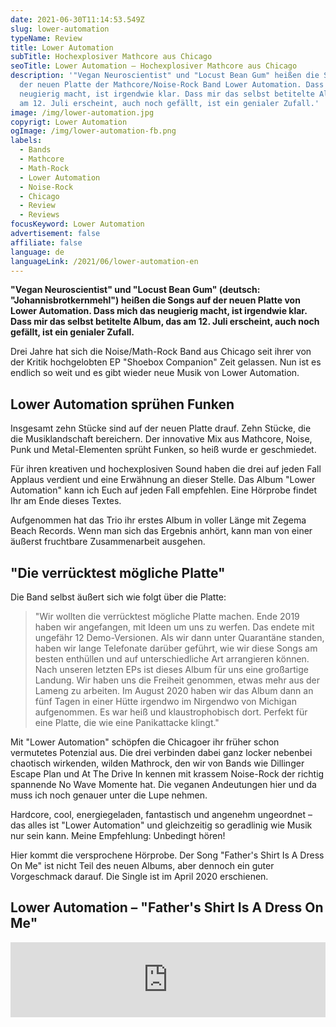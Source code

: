 ```yaml
---
date: 2021-06-30T11:14:53.549Z
slug: lower-automation
typeName: Review
title: Lower Automation
subTitle: Hochexplosiver Mathcore aus Chicago
seoTitle: Lower Automation – Hochexplosiver Mathcore aus Chicago
description: '"Vegan Neuroscientist" und "Locust Bean Gum" heißen die Songs auf
  der neuen Platte der Mathcore/Noise-Rock Band Lower Automation. Dass mich das
  neugierig macht, ist irgendwie klar. Dass mir das selbst betitelte Album, das
  am 12. Juli erscheint, auch noch gefällt, ist ein genialer Zufall.'
image: /img/lower-automation.jpg
copyrigt: Lower Automation
ogImage: /img/lower-automation-fb.png
labels:
  - Bands
  - Mathcore
  - Math-Rock
  - Lower Automation
  - Noise-Rock
  - Chicago
  - Review
  - Reviews
focusKeyword: Lower Automation
advertisement: false
affiliate: false
language: de
languageLink: /2021/06/lower-automation-en
---
```


**"Vegan Neuroscientist" und "Locust Bean Gum" (deutsch: "Johannisbrotkernmehl") heißen die Songs auf der neuen Platte von Lower Automation. Dass mich das neugierig macht, ist irgendwie klar. Dass mir das selbst betitelte Album, das am 12. Juli erscheint, auch noch gefällt, ist ein genialer Zufall.**

Drei Jahre hat sich die Noise/Math-Rock Band aus Chicago seit ihrer von der Kritik hochgelobten EP "Shoebox Companion" Zeit gelassen. Nun ist es endlich so weit und es gibt wieder neue Musik von Lower Automation.

## Lower Automation sprühen Funken

Insgesamt zehn Stücke sind auf der neuen Platte drauf. Zehn Stücke, die die Musiklandschaft bereichern. Der innovative Mix aus Mathcore, Noise, Punk und Metal-Elementen sprüht Funken, so heiß wurde er geschmiedet.

Für ihren kreativen und hochexplosiven Sound haben die drei auf jeden Fall Applaus verdient und eine Erwähnung an dieser Stelle. Das Album "Lower Automation" kann ich Euch auf jeden Fall empfehlen. Eine Hörprobe findet Ihr am Ende dieses Textes.

Aufgenommen hat das Trio ihr erstes Album in voller Länge mit Zegema Beach Records. Wenn man sich das Ergebnis anhört, kann man von einer äußerst fruchtbare Zusammenarbeit ausgehen.

## "Die verrücktest mögliche Platte"

Die Band selbst äußert sich wie folgt über die Platte:

> "Wir wollten die verrücktest mögliche Platte machen. Ende 2019 haben wir angefangen, mit Ideen um uns zu werfen. Das endete mit ungefähr 12 Demo-Versionen. Als wir dann unter Quarantäne standen, haben wir lange Telefonate darüber geführt, wie wir diese Songs am besten enthüllen und auf unterschiedliche Art arrangieren können. Nach unseren letzten EPs ist dieses Album für uns eine großartige Landung. Wir haben uns die Freiheit genommen, etwas mehr aus der Lameng zu arbeiten. Im August 2020 haben wir das Album dann an fünf Tagen in einer Hütte irgendwo im Nirgendwo von Michigan aufgenommen. Es war heiß und klaustrophobisch dort. Perfekt für eine Platte, die wie eine Panikattacke klingt."

Mit "Lower Automation" schöpfen die Chicagoer ihr früher schon vermutetes Potenzial aus. Die drei verbinden dabei ganz locker nebenbei chaotisch wirkenden, wilden Mathrock, den wir von Bands wie Dillinger Escape Plan und At The Drive In kennen mit krassem Noise-Rock der richtig spannende No Wave Momente hat. Die veganen Andeutungen hier und da muss ich noch genauer unter die Lupe nehmen.

Hardcore, cool, energiegeladen, fantastisch und angenehm ungeordnet – das alles ist "Lower Automation" und gleichzeitig so geradlinig wie Musik nur sein kann. Meine Empfehlung: Unbedingt hören!

Hier kommt die versprochene Hörprobe. Der Song "Father's Shirt Is A Dress On Me" ist nicht Teil des neuen Albums, aber dennoch ein guter Vorgeschmack darauf. Die Single ist im April 2020 erschienen.

## Lower Automation – "Father's Shirt Is A Dress On Me"

<iframe
  style="border: 0; width: 100%; height: 120px;"
  src="https://bandcamp.com/EmbeddedPlayer/track=2561664436/size=large/bgcol=ffffff/linkcol=5c9b72/tracklist=false/artwork=small/transparent=true/"
  seamless
>
  <a href="https://lowerautomation.bandcamp.com/track/fathers-shirt-is-a-dress-on-me">
    Father&#39;s Shirt is a Dress on me by Lower Automation
  </a>
</iframe>
